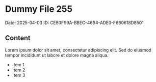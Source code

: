 # Dummy File 255

Date: 2025-04-03
ID: CE60F99A-BBEC-4694-ADE0-F660618D8501

## Content

Lorem ipsum dolor sit amet, consectetur adipiscing elit.
Sed do eiusmod tempor incididunt ut labore et dolore magna aliqua.

* Item 1
* Item 2
* Item 3
